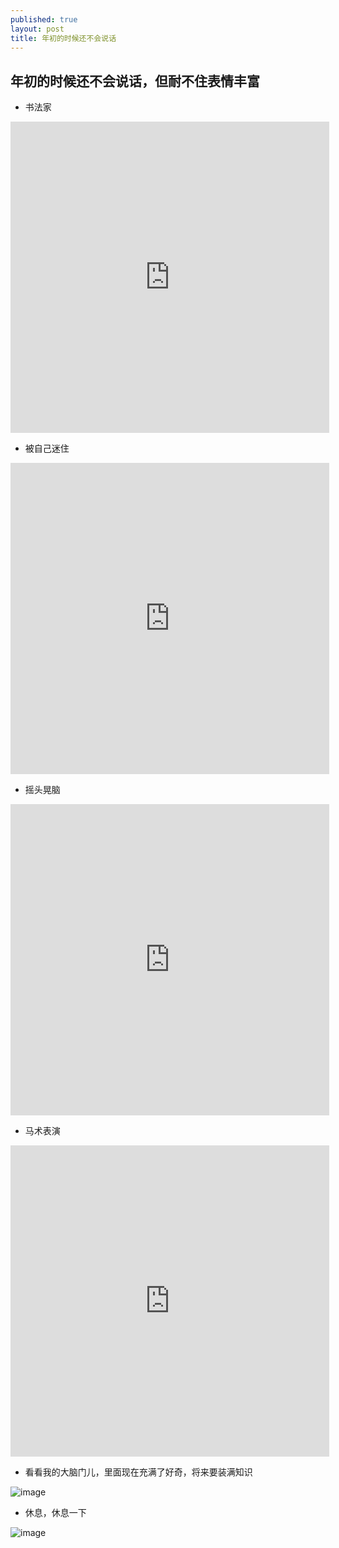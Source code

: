 ```yaml
---
published: true
layout: post
title: 年初的时候还不会说话
---
```




## 年初的时候还不会说话，但耐不住表情丰富

- 书法家

<iframe height="498" width="510" src="http://player.youku.com/embed/XMTQ1Mjg3MDc4MA" frameborder="0" allowfullscreen="1"> </iframe>

- 被自己迷住

<iframe height="498" width="510" src="http://player.youku.com/embed/XMTQ1Mjg3MTI1Ng" frameborder="0" allowfullscreen="1"> </iframe>

- 摇头晃脑

<iframe height="498" width="510" src="http://player.youku.com/embed/XMTQ1Mjg3MTQ0MA" frameborder="0" allowfullscreen="1"> </iframe>

- 马术表演

<iframe height="498" width="510" src="http://player.youku.com/embed/XMTYyMDY2OTg0OA" frameborder="0" allowfullscreen="1"> </iframe>

- 看看我的大脑门儿，里面现在充满了好奇，将来要装满知识

![image](http://photo.yupoo.com/moxigan/FGVbYgQq/medish.jpg)

- 休息，休息一下

![image](http://photo.yupoo.com/moxigan/FGVclaYt/medish.jpg)